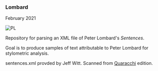 ### Lombard

February 2021

![PL](https://en.wikipedia.org/wiki/Peter_Lombard#/media/File:PeterLombar01Medieval.png)

Repository for parsing an XML file of Peter Lombard's _Sentences_.

Goal is to produce samples of text attributable to Peter Lombard
for stylometric analysis.

sentences.xml provded by Jeff Witt. Scanned from [Quaracchi](https://babel.hathitrust.org/cgi/pt?id=njp.32101068133139) edition.
